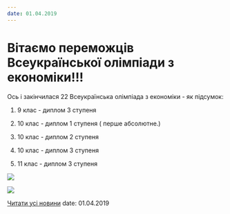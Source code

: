 ```yaml
---
date: 01.04.2019
---
```

# Вітаємо переможців Всеукраїнської олімпіади з економіки!!!

Ось і закінчилася 22 Всеукраїнська олімпіада з економіки - як підсумок:

1. 9 клас - диплом 3 ступеня

2. 10 клас - диплом 1 ступеня ( перше абсолютне.)

3. 10 клас - диплом 2 ступеня

4. 10 клас - диплом 3 ступеня

5. 11 клас - диплом 3 ступеня

![](/images/blog/вітаємо-переможців-всеукраїнської-олімпіади-з-економіки/ekon2019_1.jpg)

![](/images/blog/вітаємо-переможців-всеукраїнської-олімпіади-з-економіки/ekon2019_2.jpg)

[Читати усі новини](/news)
date: 01.04.2019
